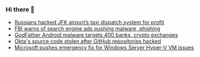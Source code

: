 ### Hi there 👋

<!--START_SECTION:feed-->
* [Russians hacked JFK airport’s taxi dispatch system for profit](https://www.bleepingcomputer.com/news/security/russians-hacked-jfk-airport-s-taxi-dispatch-system-for-profit/)
* [FBI warns of search engine ads pushing malware, phishing](https://www.bleepingcomputer.com/news/security/fbi-warns-of-search-engine-ads-pushing-malware-phishing/)
* [GodFather Android malware targets 400 banks, crypto exchanges](https://www.bleepingcomputer.com/news/security/godfather-android-malware-targets-400-banks-crypto-exchanges/)
* [Okta's source code stolen after GitHub repositories hacked](https://www.bleepingcomputer.com/news/security/oktas-source-code-stolen-after-github-repositories-hacked/)
* [Microsoft pushes emergency fix for Windows Server Hyper-V VM issues](https://www.bleepingcomputer.com/news/microsoft/microsoft-pushes-emergency-fix-for-windows-server-hyper-v-vm-issues/)
<!--END_SECTION:feed-->

<!--
**frankenk/frankenk** is a ✨ _special_ ✨ repository because its `README.md` (this file) appears on your GitHub profile.

Here are some ideas to get you started:

- 🔭 I’m currently working on ...
- 🌱 I’m currently learning ...
- 👯 I’m looking to collaborate on ...
- 🤔 I’m looking for help with ...
- 💬 Ask me about ...
- 📫 How to reach me: ...
- 😄 Pronouns: ...
- ⚡ Fun fact: ...
-->



